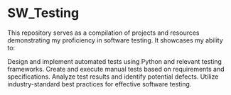 # SW_Testing

This repository serves as a compilation of projects and resources demonstrating my proficiency in software testing. It showcases my ability to:

Design and implement automated tests using Python and relevant testing frameworks.
Create and execute manual tests based on requirements and specifications.
Analyze test results and identify potential defects.
Utilize industry-standard best practices for effective software testing.
